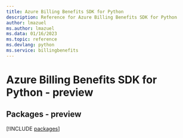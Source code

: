 ```yaml
---
title: Azure Billing Benefits SDK for Python
description: Reference for Azure Billing Benefits SDK for Python
author: lmazuel
ms.author: lmazuel
ms.data: 01/16/2023
ms.topic: reference
ms.devlang: python
ms.service: billingbenefits
---
```

# Azure Billing Benefits SDK for Python - preview
## Packages - preview
[!INCLUDE [packages](billing-benefits-index.md)]